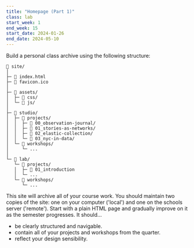 ```yaml
---
title: "Homepage (Part 1)"
class: lab
start_week: 1
end_week: 15
start_date: 2024-01-26
end_date: 2024-05-10
---
```


Build a personal class archive using the following structure:

~~~
📂 site/
│
├─ 📄 index.html 
├─ 🌸 favicon.ico 
│
├─ 📂 assets/
│  ├─ 📁 css/
│  └─ 📁 js/
│
├─ 📂 studio/
│  ├─ 📁 projects/
│  │  ├─ 📁 00_observation-journal/
│  │  ├─ 📁 01_stories-as-networks/
│  │  ├─ 📁 02_elastic-collection/
│  │  └─ 📁 03_nyc-in-data/
│  └─ 📁 workshops/
│     └─ ...
│
└─ 📂 lab/ 
   └─ 📁 projects/
   │  ├─ 📁 01_introduction
   │  └─ ...
   └─ 📁 workshops/
      └─ ...
~~~

This site will archive all of your course work. You should maintain two copies of the site: one on your computer ('local') and one on the schools server ('remote'). Start with a plain HTML page and gradually improve on it as the semester progresses. It should...
- be clearly structured and navigable.
- contain all of your projects and workshops from the quarter.
- reflect your design sensibility.